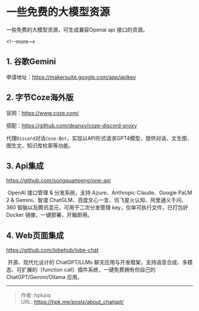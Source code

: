 # 一些免费的大模型资源


一些免费的大模型资源，可生成兼容Openai api 接口的资源。

&lt;!--more--&gt;

## 1. 谷歌Gemini

 申请地址：https://makersuite.google.com/app/apikey

## 2. 字节Coze海外版

官网：https://www.coze.com/

搭配：https://github.com/deanxv/coze-discord-proxy 

​	代理`Discord`对话`Coze-Bot`，实现以API形式请求GPT4模型，提供对话、文生图、图生文、知识库检索等功能。

## 3. Api集成

https://github.com/songquanpeng/one-api

​	OpenAI 接口管理 &amp; 分发系统，支持 Azure、Anthropic Claude、Google PaLM 2 &amp; Gemini、智谱 ChatGLM、百度文心一言、讯飞星火认知、阿里通义千问、360 智脑以及腾讯混元，可用于二次分发管理 key，仅单可执行文件，已打包好 Docker 镜像，一键部署，开箱即用。

## 4. Web页面集成

https://github.com/lobehub/lobe-chat

​	开源、现代化设计的 ChatGPT/LLMs 聊天应用与开发框架，支持语音合成、多模态、可扩展的（function call）插件系统，一键免费拥有你自己的 ChatGPT/Gemini/Ollama 应用。


---

> 作者: hpkaiq  
> URL: https://hpk.me/posts/about_chatgpt/  

